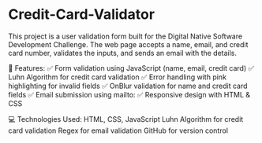# Credit-Card-Validator
This project is a user validation form built for the Digital Native Software Development Challenge. The web page accepts a name, email, and credit card number, validates the inputs, and sends an email with the details.

🔹 Features:
✅ Form validation using JavaScript (name, email, credit card)
✅ Luhn Algorithm for credit card validation
✅ Error handling with pink highlighting for invalid fields
✅ OnBlur validation for name and credit card fields
✅ Email submission using mailto:
✅ Responsive design with HTML & CSS

💻 Technologies Used:
HTML, CSS, JavaScript
Luhn Algorithm for credit card validation
Regex for email validation
GitHub for version control
